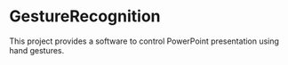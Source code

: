 # GestureRecognition
This project provides a software to control PowerPoint presentation using hand gestures.
